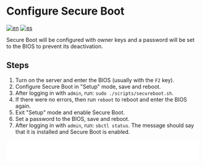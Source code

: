 # Configure Secure Boot

[![en](https://img.shields.io/badge/lang-en-blue.svg)](Configure%20secure%20boot.md)
[![es](https://img.shields.io/badge/lang-es-blue.svg)](Configure%20secure%20boot.es.md)

Secure Boot will be configured with owner keys and a password will be set to the BIOS to prevent its deactivation.

## Steps

1. Turn on the server and enter the BIOS (usually with the `F2` key).
2. Configure Secure Boot in "Setup" mode, save and reboot.
3. After logging in with `admin`, run: `sudo ./scripts/secureboot.sh`.
4. If there were no errors, then run `reboot` to reboot and enter the BIOS again.
5. Exit "Setup" mode and enable Secure Boot.
6. Set a password to the BIOS, save and reboot.
7. After logging in with `admin`, run: `sbctl status`. The message should say that it is installed and Secure Boot is enabled.

[<img width="33.3%" src="buttons/prev-Install fedora server.svg" alt="Install Fedora Server">](Install%20fedora%20server.md)[<img width="33.3%" src="buttons/jump-Index.svg" alt="Index">](README.md)[<img width="33.3%" src="buttons/next-Install and configure zsh optional.svg" alt="Install and configure Zsh (Optional)">](Install%20and%20configure%20zsh%20optional.md)
